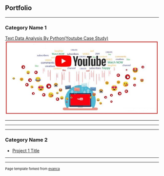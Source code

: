 ## Portfolio

---

### Category Name 1 

[Text Data Analysis By Python(Youtube Case Study)](https://www.linkedin.com/pulse/text-data-analysis-python-youtube-case-study-azadeh-irani)
<img src="images/youtube.jpg?raw=true"/>

---
<!--[Project 2 Title](/pdf/sample_presentation.pdf)
<img src="images/dummy_thumbnail.jpg?raw=true"/>
-->
---
<!--[Project 3 Title](http://example.com/)
<img src="images/dummy_thumbnail.jpg?raw=true"/>
-->
---

### Category Name 2

- [Project 1 Title](http://example.com/)
<!-- - [Project 2 Title](http://example.com/) -->
<!-- - [Project 3 Title](http://example.com/) -->
<!-- - [Project 4 Title](http://example.com/) -->
<!-- - [Project 5 Title](http://example.com/) -->

---




---
<p style="font-size:11px">Page template forked from <a href="https://github.com/evanca/quick-portfolio">evanca</a></p>
<!-- Remove above link if you don't want to attibute -->
